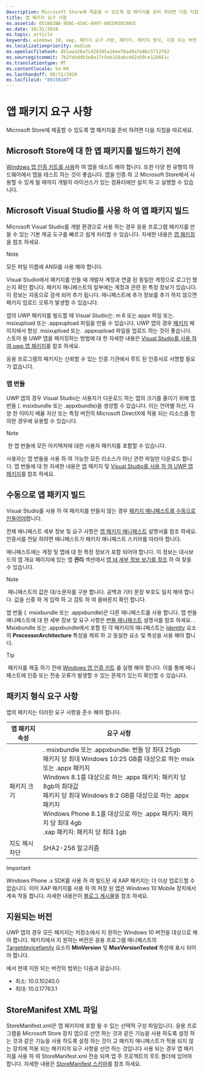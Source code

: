 ```yaml
---
Description: Microsoft Store에 제출할 수 있도록 앱 패키지를 준비 하려면 다음 지침을 따르세요.
title: 앱 패키지 요구 사항
ms.assetid: 651B82BA-9D0C-45AC-8997-88CD93DC903C
ms.date: 10/31/2018
ms.topic: article
keywords: windows 10, uwp, 패키지 요구 사항, 패키지, 패키지 형식, 지원 되는 버전, 제출
ms.localizationpriority: medium
ms.openlocfilehash: 851aaa28a7c42d395a16ee78a49a7e8bc5712f62
ms.sourcegitcommit: 7b2febddb3e8a17c9ab158abcdd2a59ce126661c
ms.translationtype: MT
ms.contentlocale: ko-KR
ms.lasthandoff: 08/31/2020
ms.locfileid: "89158107"
---
```

# <a name="app-package-requirements"></a>앱 패키지 요구 사항

Microsoft Store에 제출할 수 있도록 앱 패키지를 준비 하려면 다음 지침을 따르세요.

## <a name="before-you-build-your-apps-package-for-the-microsoft-store"></a>Microsoft Store에 대 한 앱 패키지를 빌드하기 전에

[Windows 앱 인증 키트를 사용](../debug-test-perf/windows-app-certification-kit.md)하 여 앱을 테스트 해야 합니다. 또한 다양 한 유형의 하드웨어에서 앱을 테스트 하는 것이 좋습니다. 앱을 인증 하 고 Microsoft Store에서 사용할 수 있게 될 때까지 개발자 라이선스가 있는 컴퓨터에만 설치 하 고 실행할 수 있습니다.

## <a name="building-the-app-package-using-microsoft-visual-studio"></a>Microsoft Visual Studio를 사용 하 여 앱 패키지 빌드

Microsoft Visual Studio를 개발 환경으로 사용 하는 경우 응용 프로그램 패키지를 만들 수 있는 기본 제공 도구를 빠르고 쉽게 처리할 수 있습니다. 자세한 내용은 [앱 패키징](../packaging/index.md)을 참조 하세요.

> [!NOTE]
> 모든 파일 이름에 ANSI를 사용 해야 합니다. 

Visual Studio에서 패키지를 만들 때 개발자 계정과 연결 된 동일한 계정으로 로그인 했는지 확인 합니다. 패키지 매니페스트의 일부에는 계정과 관련 된 특정 정보가 있습니다. 이 정보는 자동으로 검색 되어 추가 됩니다. 매니페스트에 추가 정보를 추가 하지 않으면 패키지 업로드 오류가 발생할 수 있습니다. 

앱의 UWP 패키지를 빌드할 때 Visual Studio는. m 6 또는 appx 파일 또는. msixupload 또는 .appxupload 파일을 만들 수 있습니다. UWP 앱의 경우 [패키지](upload-app-packages.md) 페이지에서 항상. msixupload 또는. .appxupload 파일을 업로드 하는 것이 좋습니다. 스토어 용 UWP 앱을 패키징하는 방법에 대 한 자세한 내용은 [Visual Studio를 사용 하 여 uwp 앱 패키지](/windows/msix/package/packaging-uwp-apps)를 참조 하세요.

응용 프로그램의 패키지는 신뢰할 수 있는 인증 기관에서 루트 된 인증서로 서명할 필요가 없습니다.


### <a name="app-bundles"></a>앱 번들

UWP 앱의 경우 Visual Studio는 사용자가 다운로드 하는 앱의 크기를 줄이기 위해 앱 번들 (. msixbundle 또는 .appxbundle)을 생성할 수 있습니다. 이는 언어별 자산, 다양 한 이미지 배율 자산 또는 특정 버전의 Microsoft DirectX에 적용 되는 리소스를 정의한 경우에 유용할 수 있습니다.

> [!NOTE]
> 한 앱 번들에 모든 아키텍처에 대한 사용자 패키지를 포함할 수 있습니다.

사용자는 앱 번들을 사용 하 여 가능한 모든 리소스가 아닌 관련 파일만 다운로드 합니다. 앱 번들에 대 한 자세한 내용은 [앱](../packaging/index.md) 패키지 및 [Visual Studio를 사용 하 여 UWP 앱 패키지](/windows/msix/package/packaging-uwp-apps)를 참조 하세요.


## <a name="building-the-app-package-manually"></a>수동으로 앱 패키지 빌드

Visual Studio를 사용 하 여 패키지를 만들지 않는 경우 [패키지 매니페스트를 수동으로 만들어야](/uwp/schemas/appxpackage/how-to-create-a-package-manifest-manually)합니다.

전체 매니페스트 세부 정보 및 요구 사항은 [앱 패키지 매니페스트](/uwp/schemas/appxpackage/appx-package-manifest) 설명서를 참조 하세요. 인증서를 전달 하려면 매니페스트가 패키지 매니페스트 스키마를 따라야 합니다.

매니페스트에는 계정 및 앱에 대 한 특정 정보가 포함 되어야 합니다. 이 정보는 대시보드의 앱 개요 페이지에 있는 앱 **관리** 섹션에서 [앱 Id 세부 정보 보기를 참조](view-app-identity-details.md) 하 여 찾을 수 있습니다.

> [!NOTE]
> 매니페스트의 값은 대/소문자를 구분 합니다. 공백과 기타 문장 부호도 일치 해야 합니다. 값을 신중 하 게 입력 하 고 검토 하 여 올바른지 확인 합니다.


앱 번들 (. msixbundle 또는 .appxbundle)은 다른 매니페스트를 사용 합니다. 앱 번들 매니페스트에 대 한 세부 정보 및 요구 사항은 [번들 매니페스트](/uwp/schemas/bundlemanifestschema/bundle-manifest) 설명서를 참조 하세요. . Msixbundle 또는 .appxbundle에서 포함 된 각 패키지의 매니페스트는 [Identity](/uwp/schemas/appxpackage/uapmanifestschema/element-identity) 요소의 **ProcessorArchitecture** 특성을 제외 하 고 동일한 요소 및 특성을 사용 해야 합니다.

> [!TIP]
> 패키지를 제출 하기 전에 [Windows 앱 인증 키트](../debug-test-perf/windows-app-certification-kit.md) 를 실행 해야 합니다. 이를 통해 매니페스트에 인증 또는 전송 오류가 발생할 수 있는 문제가 있는지 확인할 수 있습니다.


## <a name="package-format-requirements"></a>패키지 형식 요구 사항

앱의 패키지는 이러한 요구 사항을 준수 해야 합니다.

| 앱 패키지 속성 | 요구 사항                                                          |
|----------------------|----------------------------------------------------------------------|
| 패키지 크기         | . msixbundle 또는 .appxbundle: 번들 당 최대 25gb <br>패키지 당 최대 Windows 10:25 GB를 대상으로 하는 msix 또는 .appx 패키지<br>Windows 8.1를 대상으로 하는 .appx 패키지: 패키지 당 8gb의 최대값 <br> 패키지 당 최대 Windows 8:2 GB를 대상으로 하는 .appx 패키지 <br> Windows Phone 8.1를 대상으로 하는 .appx 패키지: 패키지 당 최대 4gb <br> .xap 패키지: 패키지 당 최대 1gb                                                                           |
| 지도 해시 차단     | SHA2-256 알고리즘                                                   |

> [!IMPORTANT]
> Windows Phone .x SDK를 사용 하 여 빌드된 새 XAP 패키지는 더 이상 업로드할 수 없습니다. 이미 XAP 패키지를 사용 하 여 저장 된 앱은 Windows 10 Mobile 장치에서 계속 작동 합니다. 자세한 내용은이 [블로그 게시물](https://blogs.windows.com/windowsdeveloper/2018/08/20/important-dates-regarding-apps-with-windows-phone-8-x-and-earlier-and-windows-8-8-1-packages-submitted-to-microsoft-store)을 참조 하세요.

## <a name="supported-versions"></a>지원되는 버전

UWP 앱의 경우 모든 패키지는 저장소에서 지 원하는 Windows 10 버전을 대상으로 해야 합니다. 패키지에서 지 원하는 버전은 응용 프로그램 매니페스트의 [Targetdevicefamily](/uwp/schemas/appxpackage/uapmanifestschema/element-targetdevicefamily) 요소의 **MinVersion** 및 **MaxVersionTested** 특성에 표시 되어야 합니다.

에서 현재 지원 되는 버전의 범위는 다음과 같습니다. 
- 최소: 10.0.10240.0
- 최대: 10.0.17763.1


## <a name="storemanifest-xml-file"></a>StoreManifest XML 파일

StoreManifest.xml은 앱 패키지에 포함 될 수 있는 선택적 구성 파일입니다. 응용 프로그램을 Microsoft Store 장치 앱으로 선언 하는 것과 같은 기능을 사용 하도록 설정 하는 것과 같은 기능을 사용 하도록 설정 하는 것이 고 패키지 매니페스트가 적용 되지 않는 장치에 적용 되는 패키지의 요구 사항을 선언 하는 것입니다 사용 되는 경우 앱 패키지를 사용 하 여 StoreManifest.xml 전송 되며 앱 주 프로젝트의 루트 폴더에 있어야 합니다. 자세한 내용은 [StoreManifest 스키마](/uwp/schemas/storemanifest/store-manifest-schema-portal)를 참조 하세요.

 

 